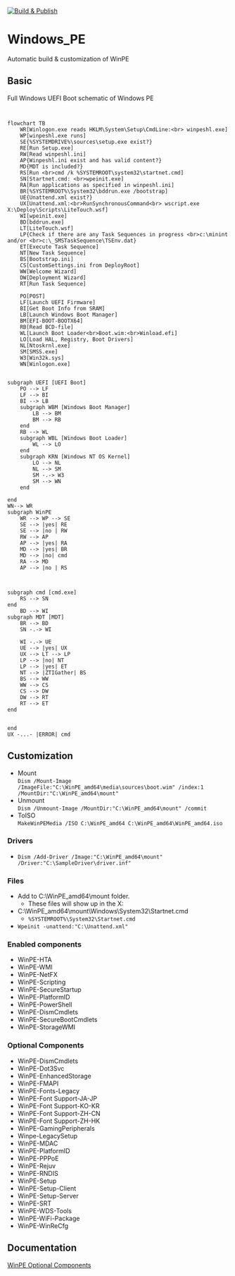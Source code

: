 [![Build & Publish](https://github.com/Kipjr/Windows_PE/actions/workflows/main.yml/badge.svg?branch=master)](https://github.com/Kipjr/Windows_PE/actions/workflows/main.yml)
# Windows_PE
Automatic build &amp; customization of WinPE

## Basic

Full Windows UEFI Boot schematic of Windows PE


```mermaid


flowchart TB
    WR[Winlogon.exe reads HKLM\System\Setup\CmdLine:<br> winpeshl.exe]
    WP[winpeshl.exe runs]
    SE{%SYSTEMDRIVE%\sources\setup.exe exist?}
    RE[Run Setup.exe]
    RW[Read winpeshl.ini]
    AP{Winpeshl.ini exist and has valid content?}
    MD{MDT is included?}
    RS[Run <br>cmd /k %SYSTEMROOT\system32\startnet.cmd]
    SN[Startnet.cmd: <br>wpeinit.exe]
    RA[Run applications as specified in winpeshl.ini]
    BR[%SYSTEMROOT%\System32\bddrun.exe /bootstrap]
    UE{Unattend.xml exist?}
    UX[Unattend.xml:<br>RunSynchronousCommand<br> wscript.exe X:\Deploy\Scripts\LiteTouch.wsf]
    WI[wpeinit.exe]
    BD[bddrun.exe]
    LT[LiteTouch.wsf]
    LP{Check if there are any Task Sequences in progress <br>c:\minint and/or <br>c:\_SMSTaskSequence\TSEnv.dat}
    ET[Execute Task Sequence]
    NT[New Task Sequence]
    BS[Bootstrap.ini]
    CS[CustomSettings.ini from DeployRoot]
    WW[Welcome Wizard]
    DW[Deployment Wizard]
    RT[Run Task Sequence]

    PO[POST]
    LF[Launch UEFI Firmware]
    BI[Get Boot Info from SRAM]
    LB[Launch Windows Boot Manager]
    BM[EFI-BOOT-BOOTX64]
    RB[Read BCD-file]
    WL[Launch Boot Loader<br>Boot.wim:<br>Winload.efi]
    LO[Load HAL, Registry, Boot Drivers]
    NL[Ntoskrnl.exe]
    SM[SMSS.exe]
    W3[Win32k.sys]
    WN[Winlogon.exe]


subgraph UEFI [UEFI Boot]
    PO --> LF
    LF --> BI
    BI --> LB
    subgraph WBM [Windows Boot Manager]
        LB --> BM
        BM --> RB
    end
    RB --> WL
    subgraph WBL [Windows Boot Loader]
        WL --> LO
    end
    subgraph KRN [Windows NT OS Kernel]
        LO --> NL
        NL --> SM
        SM -.-> W3
        SM --> WN
    end

end
WN--> WR
subgraph WinPE
    WR --> WP --> SE
    SE --> |yes| RE
    SE --> |no | RW
    RW --> AP
    AP --> |yes| RA
    MD --> |yes| BR
    MD --> |no| cmd
    RA --> MD
    AP --> |no | RS



subgraph cmd [cmd.exe]
    RS --> SN
end
    BD --> WI
subgraph MDT [MDT]
    BR --> BD
    SN -.-> WI

    WI -.-> UE
    UE --> |yes| UX
    UX --> LT --> LP
    LP --> |no| NT
    LP --> |yes| ET
    NT --> |ZTIGather| BS
    BS --> WW
    WW --> CS
    CS --> DW
    DW --> RT
    RT --> ET
end


end
UX -...- |ERROR| cmd

```


## Customization
- Mount <br>`Dism /Mount-Image /ImageFile:"C:\WinPE_amd64\media\sources\boot.wim" /index:1 /MountDir:"C:\WinPE_amd64\mount"`
- Unmount <br> `Dism /Unmount-Image /MountDir:"C:\WinPE_amd64\mount" /commit`
- ToISO <br> `MakeWinPEMedia /ISO C:\WinPE_amd64 C:\WinPE_amd64\WinPE_amd64.iso`

### Drivers
- `Dism /Add-Driver /Image:"C:\WinPE_amd64\mount" /Driver:"C:\SampleDriver\driver.inf"`

### Files
- Add to C:\WinPE_amd64\mount folder. 
  - These files will show up in the X:
- C:\WinPE_amd64\mount\Windows\System32\Startnet.cmd
  - `%SYSTEMROOT%\System32\Startnet.cmd`
- `Wpeinit -unattend:"C:\Unattend.xml"`
### Enabled components
- WinPE-HTA
- WinPE-WMI
- WinPE-NetFX
- WinPE-Scripting
- WinPE-SecureStartup
- WinPE-PlatformID
- WinPE-PowerShell
- WinPE-DismCmdlets
- WinPE-SecureBootCmdlets
- WinPE-StorageWMI
### Optional Components

- WinPE-DismCmdlets
- WinPE-Dot3Svc
- WinPE-EnhancedStorage
- WinPE-FMAPI
- WinPE-Fonts-Legacy
- WinPE-Font Support-JA-JP
- WinPE-Font Support-KO-KR
- WinPE-Font Support-ZH-CN
- WinPE-Font Support-ZH-HK
- WinPE-GamingPeripherals
- Winpe-LegacySetup
- WinPE-MDAC
- WinPE-PlatformID
- WinPE-PPPoE
- WinPE-Rejuv
- WinPE-RNDIS
- WinPE-Setup
- WinPE-Setup-Client
- WinPE-Setup-Server
- WinPE-SRT
- WinPE-WDS-Tools
- WinPE-WiFi-Package
- WinPE-WinReCfg
## Documentation

[WinPE Optional Components](https://docs.microsoft.com/en-us/windows-hardware/manufacture/desktop/winpe-add-packages--optional-components-reference?view=windows-11)

